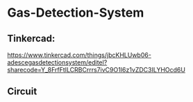 # Gas-Detection-System

## Tinkercad: 
https://www.tinkercad.com/things/jbcKHLUwb06-adescegasdetectionsystem/editel?sharecode=Y_8FrfFtILCRBCrrrs7ivC9O1I6z1vZDC3ILYHOcd6U

## Circuit
